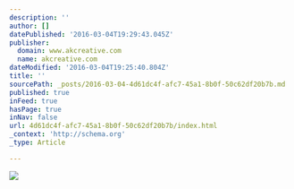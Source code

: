 ```yaml
---
description: ''
author: []
datePublished: '2016-03-04T19:29:43.045Z'
publisher:
  domain: www.akcreative.com
  name: akcreative.com
dateModified: '2016-03-04T19:25:40.804Z'
title: ''
sourcePath: _posts/2016-03-04-4d61dc4f-afc7-45a1-8b0f-50c62df20b7b.md
published: true
inFeed: true
hasPage: true
inNav: false
url: 4d61dc4f-afc7-45a1-8b0f-50c62df20b7b/index.html
_context: 'http://schema.org'
_type: Article

---
```

![](http://static1.squarespace.com/static/564fa070e4b08f0af884773e/564fa3cde4b06ed63e94efa1/56509a33e4b0991ab30c24c7/1448122933569/fishsellerIT7A0040.jpg?format=1500w)